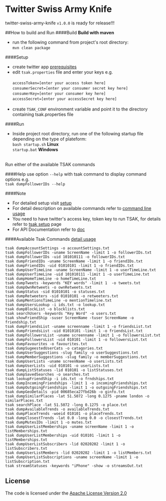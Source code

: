 # Twitter Swiss Army Knife
twitter-swiss-army-knife `v1.0.0` is ready for release!!!

##How to build and Run
####Build
**Build with maven**<br>
* run the following command from project's root directory:<br>
`mvn clean package`

####Setup

* create twitter app [prerequisites](https://github.com/project-spinoza/twitter-swiss-army-knife/wiki/Prerequisites)<br>
* edit `tsak.properties` file and enter your keys e.g. <br><br>
`accessToken=[enter your access token here]`<br>
`consumerSecret=[enter your consumer secret key here]`<br>
`consumerKey=[enter your consumer key here]`<br>
`accessSecret=[enter your accessSecret key here]`<br><br>
* create <code>TSAK_CONF</code> environment variable and point it to the directory containing tsak.properties file</li>

####Run
* Inside project root directory, run one of the following startup file depending on the type of plateform:<br> 
`bash startup.sh` **Linux**<br>
`startup.bat` **Windows**
<br><br>

Run either of the available TSAK commands</b>

####Help
use option `--help` with tsak command to display command options e.g.<br>
`tsak dumpFollowerIDs --help`

####Note
* For detailed setup visit [setup](https://github.com/project-spinoza/twitter-swiss-army-knife/wiki/Prerequisites)<br>
* For detail description on available commands refer to [command line usage](https://github.com/project-spinoza/twitter-swiss-army-knife/wiki/Command-Line-Usage)<br>
* You need to have twitter's access key, token key to run TSAK, for details refer to [tsak setup](https://github.com/project-spinoza/twitter-swiss-army-knife/wiki/Prerequisites) page<br>
* For API Documentation refer to [doc](http://project-spinoza.github.io/twitter-swiss-army-knife/doc/)

####Available Tsak Commands [detail usage](https://github.com/project-spinoza/twitter-swiss-army-knife/wiki/Command-Line-Usage)

`tsak dumpAccountSettings -o accountSettings.txt`<br>
`tsak dumpFollowerIDs -uname ScreenName -limit 1 -o followerIDs.txt`<br>
`tsak dumpFollowerIDs -uid 101010111 -o followerIDs.txt`<br>
`tsak dumpFriendIDs -uname ScreenName -limit 1 -o friendIDs.txt`<br>
`tsak dumpFriendIDs -uid 01010101 -limit 1 -o friendIDs.txt`<br>
`tsak dumpUserTimeLine -uname ScreenName -limit 1 -o userTimeLine.txt`<br>
`tsak dumpUserTimeLine -uid 101010111 -limit 1 -o userTimeLine.txt`<br>
`tsak dumpHomeTimeLine -o homeTimeLine.txt`<br>
`tsak dumpTweets -keywords "KEY words" -limit 1  -o tweets.txt`<br>
`tsak dumpOwnRetweets -o ownRetweets.txt`<br>
`tsak dumpStatus -sid 01010101 -o statuses.txt`<br>
`tsak dumpRetweeters -sid 01010101 -o retweeters.txt`<br>
`tsak dumpMentionsTimeLine -o mentionTimeline.txt`<br>
`tsak dumpUsersLookup -i ids.txt -o lookup.txt`<br>
`tsak dumpBlockList -o blocklists.txt`<br>
`tsak searchUsers -keywords "Key Word" -o users.txt`<br>
`tsak showFriendShip -suser ScreenName -tuser ScreenName -o friendship.txt`<br>
`tsak dumpFriendsList -uname screenname -limit 1 -o friendsList.txt`<br>
`tsak dumpFriendsList -uid 01010101 -limit 1 -o friendsList.txt`<br>
`tsak dumpFollowersList -uname screenname -limit 1 -o followersList.txt`<br>
`tsak dumpFollowersList -uid 010101 -limit 1 -o followersList.txt`<br>
`tsak dumpFavourites -o favourites.txt`<br>
`tsak dumpSugeestedUserCats -o catagories.txt`<br>
`tsak dumpUserSuggestions -slug family -o userSuggestions.txt`<br>
`tsak dumpMemberSuggestions -slug family -o memberSuggestions.txt`<br>
`tsak dumpUserLists -uname screenName -o userLists.txt`<br>
`tsak dumpUserLists -uid 010101 -o userLists.txt`<br>
`tsak dumpListStatuses -lid 010101 -o listStatuses.txt`<br>
`tsak dumpSavedSearches -o searches.txt`<br>
`tsak lookupFriendShip -i ids.txt -o frndships.txt`<br>
`tsak dumpIncomingFriendships -limit 1 -o incomingFriendships.txt`<br>
`tsak dumpOutgoingFriendships -limit 1 -o outgoingFriendships.txt`<br>
`tsak dumpGeoDetails -pid 00685eca27fbd26b -o ginfo.txt`<br>
`tsak dumpSimilarPlaces -lat 51.5072 -long 0.1275 -pname london -o similarPlaces.txt`<br>
`tsak searchPlace -lat 51.5072 -long 0.1275 -o place.txt`<br>
`tsak dumpAvailableTrends -o availableTrends.txt`<br>
`tsak dumpPlaceTrends -woeid 010101 -o placeTrends.txt`<br>
`tsak dumpClosestTrends -lat 0.0 -long 0.0 -o closestTrends.txt`<br>
`tsak dumpMutesIDs -limit 1 -o mutes.txt`<br>
`tsak dumpUserListMemberships -uname screenName -limit 1 -o listMemberships.txt`<br>
`tsak dumpUserListMemberships -uid 010101 -limit 1 -o listMemberships.txt`<br>
`tsak dumpUserListSubscribers -lid 02020202 -limit 1 -o listSubscribers.txt`<br>
`tsak dumpUserListMembers -lid 02020202 -limit 1 -o listMembers.txt`<br>
`tsak dumpUserListSubscriptions -uname screenName -limit 1 -o listSubscription.txt`<br>
`tsak streamStatuses -keywords "iPhone" -show -o streamsOut.txt`


## License
The code is licensed under the [Apache License Version 2.0](http://www.apache.org/licenses/LICENSE-2.0)

